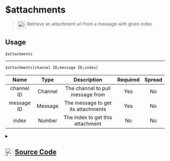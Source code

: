 # $attachments
> <img align="top" src="https://upload.wikimedia.org/wikipedia/commons/thumb/e/e4/Infobox_info_icon.svg/160px-Infobox_info_icon.svg.png?20150409153300" alt="image" width="25" height="auto"> Retrieve an attachment url from a message with given index
## Usage
```
$attachments
```
---
```
$attachments[channel ID;message ID;index]
```
| Name | Type | Description | Required | Spread
| :---: | :---: | :---: | :---: | :---: |
channel ID | Channel | The channel to pull message from | Yes | No
message ID | Message | The message to get its attachments | Yes | No
index | Number | The index to get this attachment | No | No
<details>
<summary>
    
## <img align="top" src="https://cdn4.iconfinder.com/data/icons/iconsimple-logotypes/512/github-512.png" alt="image" width="25" height="auto">  [Source Code](https://github.com/tryforge/ForgeScript-V2/blob/main/src/native/attachments.ts)
    
</summary>
    
```ts
import { BaseChannel } from "discord.js"
import { ArgType, NativeFunction, Return } from "../structures"

export default new NativeFunction({
    name: "$attachments",
    version: "1.0.3",
    description: "Retrieve an attachment url from a message with given index",
    brackets: false,
    unwrap: true,
    args: [
        {
            name: "channel ID",
            rest: false,
            required: true,
            description: "The channel to pull message from",
            type: ArgType.Channel,
            check: (i: BaseChannel) => i.isTextBased(),
        },
        {
            name: "message ID",
            pointer: 0,
            description: "The message to get its attachments",
            rest: false,
            required: true,
            type: ArgType.Message,
        },
        {
            name: "index",
            rest: false,
            description: "The index to get this attachment",
            type: ArgType.Number,
        },
    ],
    execute(ctx, [, message, index]) {
        index ??= 1
        return this.success((message ?? ctx.message)?.attachments.at(index)?.url)
    },
})

```
    
</details>